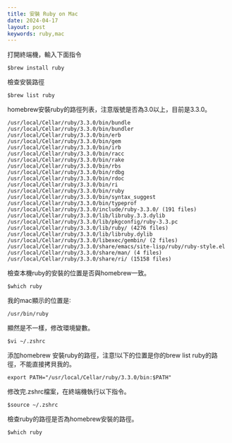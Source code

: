 ```yaml
---
title: 安裝 Ruby on Mac
date: 2024-04-17
layout: post
keywords: ruby,mac
---
```


打開終端機，輸入下面指令

```
$brew install ruby
```

檢查安裝路徑

```
$brew list ruby
```

homebrew安裝ruby的路徑列表，注意版號是否為3.0以上，目前是3.3.0。

```
/usr/local/Cellar/ruby/3.3.0/bin/bundle
/usr/local/Cellar/ruby/3.3.0/bin/bundler
/usr/local/Cellar/ruby/3.3.0/bin/erb
/usr/local/Cellar/ruby/3.3.0/bin/gem
/usr/local/Cellar/ruby/3.3.0/bin/irb
/usr/local/Cellar/ruby/3.3.0/bin/racc
/usr/local/Cellar/ruby/3.3.0/bin/rake
/usr/local/Cellar/ruby/3.3.0/bin/rbs
/usr/local/Cellar/ruby/3.3.0/bin/rdbg
/usr/local/Cellar/ruby/3.3.0/bin/rdoc
/usr/local/Cellar/ruby/3.3.0/bin/ri
/usr/local/Cellar/ruby/3.3.0/bin/ruby
/usr/local/Cellar/ruby/3.3.0/bin/syntax_suggest
/usr/local/Cellar/ruby/3.3.0/bin/typeprof
/usr/local/Cellar/ruby/3.3.0/include/ruby-3.3.0/ (191 files)
/usr/local/Cellar/ruby/3.3.0/lib/libruby.3.3.dylib
/usr/local/Cellar/ruby/3.3.0/lib/pkgconfig/ruby-3.3.pc
/usr/local/Cellar/ruby/3.3.0/lib/ruby/ (4276 files)
/usr/local/Cellar/ruby/3.3.0/lib/libruby.dylib
/usr/local/Cellar/ruby/3.3.0/libexec/gembin/ (2 files)
/usr/local/Cellar/ruby/3.3.0/share/emacs/site-lisp/ruby/ruby-style.el
/usr/local/Cellar/ruby/3.3.0/share/man/ (4 files)
/usr/local/Cellar/ruby/3.3.0/share/ri/ (15158 files)
```

檢查本機ruby的安裝的位置是否與homebrew一致。

```
$which ruby
```

我的mac顯示的位置是∶

```
/usr/bin/ruby
```

顯然是不一樣，修改環境變數。

```
$vi ~/.zshrc
```

添加homebrew 安裝ruby的路徑，注意!以下的位置是你的brew list ruby的路徑，不能直接拷貝我的。

```
export PATH="/usr/local/Cellar/ruby/3.3.0/bin:$PATH"
```

修改完.zshrc檔案，在終端機執行以下指令。

```
$source ~/.zshrc
```

檢查ruby的路徑是否為homebrew安裝的路徑。

```
$which ruby
```

